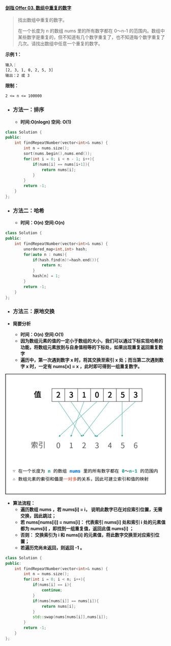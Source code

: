 #### [剑指 Offer 03. 数组中重复的数字](https://leetcode-cn.com/problems/shu-zu-zhong-zhong-fu-de-shu-zi-lcof/)

> 找出数组中重复的数字。
>
> 在一个长度为 n 的数组 nums 里的所有数字都在 0～n-1 的范围内。数组中某些数字是重复的，但不知道有几个数字重复了，也不知道每个数字重复了几次。请找出数组中任意一个重复的数字。



**示例 1：**

```
输入：
[2, 3, 1, 0, 2, 5, 3]
输出：2 或 3 
```

**限制：**

```
2 <= n <= 100000
```





* ### 方法一：排序

  * **时间:O(nlogn)  空间: O(1)**

```c++
class Solution {
public:
    int findRepeatNumber(vector<int>& nums) {
        int n = nums.size();
        sort(nums.begin(),nums.end());
        for(int i = 0; i < n - 1; i++){
            if(nums[i] == nums[i+1]){
                return nums[i];
            }
        }
        return -1;
    }
};
```



* ### 方法二：哈希

  * **时间：O(n)  空间:O(n)**

```c++
class Solution {
public:
    int findRepeatNumber(vector<int>& nums) {
        unordered_map<int,int> hash;
        for(auto n : nums){
            if(hash.find(n)!=hash.end()){
                return n;
            }
            hash[n] = 1;
        }
        return -1;
    }
};
```



* ### 方法三：原地交换

* **简要分析**

  * **时间：O(n) 空间:O(1)**
  * **因为数组元素的值的一定小于数组的大小，我们可以通过下标实现哈希的功能，将数组元素放到与自身值相等的下标处，如果出现重复返回重复数字**
  * **遍历中，第一次遇到数字 x 时，将其交换至索引 x 处；而当第二次遇到数字 x 时，一定有 nums[x] = x ，此时即可得到一组重复数字。**

![原地交换](img/原地交换.png)

* **算法流程：**
  * **遍历数组 nums ，若 nums[i] = i， 说明此数字已在对应索引位置，无需交换，因此跳过；**
  * **若 nums[nums[i]] = nums[i]： 代表索引 nums[i] 处和索引 i 处的元素值都为 nums[i] ，即找到一组重复值，返回此值 nums[i] ；**
  * **否则： 交换索引为 i 和 nums[i] 的元素值，将此数字交换至对应索引位置；**
  * **若遍历完尚未返回，则返回 -1 。**

```c++
class Solution {
public:
    int findRepeatNumber(vector<int>& nums) {
        int n = nums.size();
        for(int i = 0; i < n; i++){
            if(nums[i] == i){
                continue;
            }
            if(nums[nums[i]] == nums[i]){
                return nums[i];
            }
            std::swap(nums[nums[i]],nums[i]);
        }
        return -1;
    }
};
```



